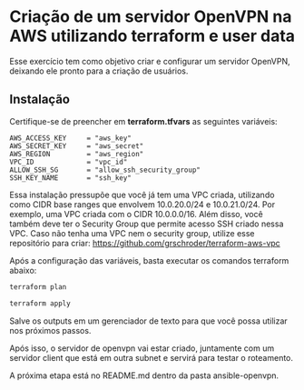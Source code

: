 # Criação de um servidor OpenVPN na AWS utilizando terraform e user data

Esse exercício tem como objetivo criar e configurar um servidor OpenVPN, deixando ele pronto para a criação de usuários.


## Instalação

Certifique-se de preencher em **terraform.tfvars** as seguintes variáveis:

```config
AWS_ACCESS_KEY     = "aws_key"
AWS_SECRET_KEY     = "aws_secret"
AWS_REGION         = "aws_region"
VPC_ID             = "vpc_id"
ALLOW_SSH_SG       = "allow_ssh_security_group"
SSH_KEY_NAME       = "ssh_key"
```

Essa instalação pressupõe que você já tem uma VPC criada, utilizando como CIDR base ranges que envolvem 10.0.20.0/24 e 10.0.21.0/24. Por exemplo, uma VPC criada com o CIDR 10.0.0.0/16.
Além disso, você também deve ter o Security Group que permite acesso SSH criado nessa VPC.
Caso não tenha uma VPC nem o security group, utilize esse repositório para criar: https://github.com/grschroder/terraform-aws-vpc

Após a configuração das variáveis, basta executar os comandos terraform abaixo:

```bash
terraform plan
```

```bash
terraform apply
```

Salve os outputs em um gerenciador de texto para que você possa utilizar nos próximos passos.

Após isso, o servidor de openvpn vai estar criado, juntamente com um servidor client que está em outra subnet e servirá para testar o roteamento. 

A próxima etapa está no README.md dentro da pasta ansible-openvpn. 